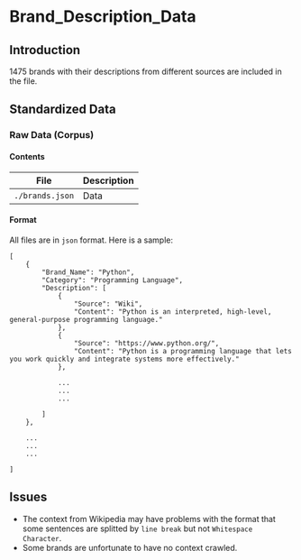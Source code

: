 # Brand_Description_Data

## Introduction
1475 brands with their descriptions from different sources are included in the file.

## Standardized Data
### Raw Data (Corpus)
#### Contents
File|Description
---|---
`./brands.json`|Data

#### Format
All files are in `json` format. Here is a sample:
```
[
    {
        "Brand_Name": "Python",
        "Category": "Programming Language",
        "Description": [
            {
                "Source": "Wiki",
                "Content": "Python is an interpreted, high-level, general-purpose programming language."
            },
            {
                "Source": "https://www.python.org/",
                "Content": "Python is a programming language that lets you work quickly and integrate systems more effectively."
            },

            ...
            ...
            ...

        ]
    },

    ...
    ...
    ...

]

```

## Issues
+ The context from Wikipedia may have problems with the format that some sentences are splitted by `line break` but not `Whitespace Character`.
+ Some brands are unfortunate to have no context crawled.
